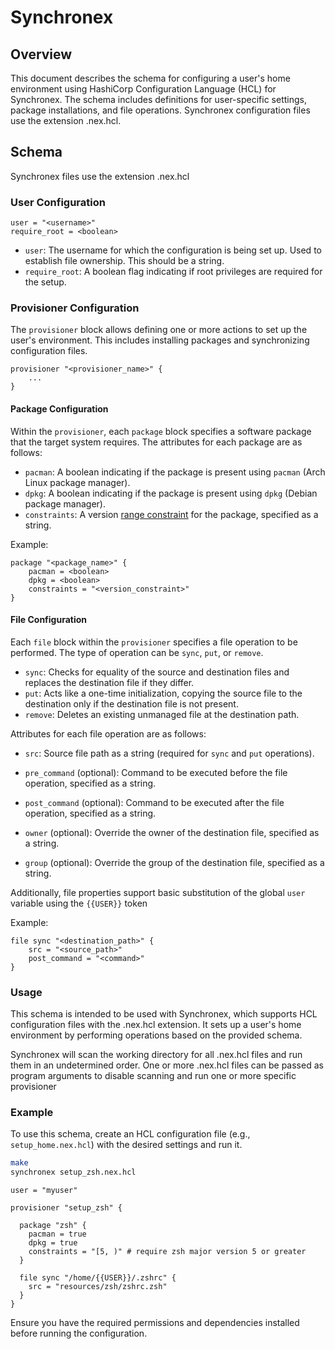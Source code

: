 # Synchronex

## Overview

This document describes the schema for configuring a user's home environment using HashiCorp Configuration Language (HCL) 
for Synchronex. The schema includes definitions for user-specific settings, package installations, and file operations. 
Synchronex configuration files use the extension .nex.hcl.

## Schema

Synchronex files use the extension .nex.hcl

### User Configuration

```hcl
user = "<username>"
require_root = <boolean>
```

- `user`: The username for which the configuration is being set up.  Used to establish file ownership.  This should be a string.
- `require_root`: A boolean flag indicating if root privileges are required for the setup.

### Provisioner Configuration

The `provisioner` block allows defining one or more actions to set up the user's environment. This includes installing packages and synchronizing configuration files.

```hcl
provisioner "<provisioner_name>" {
    ...
}
```

#### Package Configuration

Within the `provisioner`, each `package` block specifies a software package that the target system requires. The attributes for each package are as follows:

- `pacman`: A boolean indicating if the package is present using `pacman` (Arch Linux package manager).
- `dpkg`: A boolean indicating if the package is present using `dpkg` (Debian package manager).
- `constraints`: A version [range constraint](https://maven.apache.org/enforcer/enforcer-rules/versionRanges.html) for the package, specified as a string.

Example:
```hcl
package "<package_name>" {
    pacman = <boolean>
    dpkg = <boolean>
    constraints = "<version_constraint>"
}
```

#### File Configuration

Each `file` block within the `provisioner` specifies a file operation to be performed. The type of operation can be `sync`, `put`, or `remove`.

- `sync`: Checks for equality of the source and destination files and replaces the destination file if they differ.
- `put`: Acts like a one-time initialization, copying the source file to the destination only if the destination file is not present.
- `remove`: Deletes an existing unmanaged file at the destination path.

Attributes for each file operation are as follows:

- `src`: Source file path as a string (required for `sync` and `put` operations).
- `pre_command` (optional): Command to be executed before the file operation, specified as a string.
- `post_command` (optional): Command to be executed after the file operation, specified as a string.

- `owner` (optional): Override the owner of the destination file, specified as a string.
- `group` (optional): Override the group of the destination file, specified as a string.

Additionally, file properties support basic substitution of the global `user` variable using the `{{USER}}` token

Example:
```hcl
file sync "<destination_path>" {
    src = "<source_path>"
    post_command = "<command>"
}
```

### Usage

This schema is intended to be used with Synchronex, which supports HCL configuration files with the .nex.hcl extension. 
It sets up a user's home environment by performing operations based on the provided schema.

Synchronex will scan the working directory for all .nex.hcl files and run them in an undetermined order.  One or more
.nex.hcl files can be passed as program arguments to disable scanning and run one or more specific provisioner

### Example

To use this schema, create an HCL configuration file (e.g., `setup_home.nex.hcl`) with the desired settings and run it.

```sh
make
synchronex setup_zsh.nex.hcl
```

```hcl
user = "myuser"

provisioner "setup_zsh" {

  package "zsh" {
    pacman = true
    dpkg = true
    constraints = "[5, )" # require zsh major version 5 or greater
  }

  file sync "/home/{{USER}}/.zshrc" {
    src = "resources/zsh/zshrc.zsh"
  }
}

```

Ensure you have the required permissions and dependencies installed before running the configuration.
